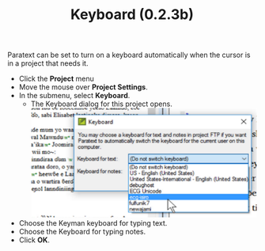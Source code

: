 ﻿---
title:  Keyboard (0.2.3b)
---
Paratext can be set to turn on a keyboard automatically when the cursor is in a project that needs it.

-  Click the **Project** menu
-  Move the mouse over **Project Settings**.
-  In the submenu, select **Keyboard**.  
    -  The Keyboard dialog for this project opens.  
    ![](../../media/b0c518a26e09b33ce5e8f3340f9fa7c0.png)
-  Choose the Keyman keyboard for typing text.
-  Choose the Keyboard for typing notes.
-  Click **OK**.

